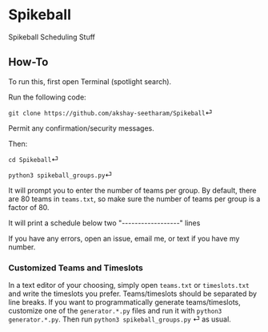 # Spikeball
Spikeball Scheduling Stuff

## How-To
To run this, first open Terminal (spotlight search).

Run the following code:

`git clone https://github.com/akshay-seetharam/Spikeball`⏎

Permit any confirmation/security messages.

Then:

`cd Spikeball`⏎

`python3 spikeball_groups.py`⏎

It will prompt you to enter the number of teams per group. By default, there are 80 teams in `teams.txt`, so make sure the number of teams per group is a factor of 80.

It will print a schedule below two "------------------" lines

If you have any errors, open an issue, email me, or text if you have my number.

### Customized Teams and Timeslots

In a text editor of your choosing, simply open `teams.txt` or `timeslots.txt` and write the timeslots you prefer. Teams/timeslots should be separated by line breaks. If you want to programmatically generate teams/timeslots, customize one of the `generator.*.py` files and run it with `python3 generator.*.py`. Then run `python3 spikeball_groups.py` ⏎ as usual.
